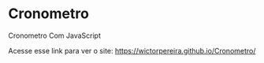# Cronometro
Cronometro Com JavaScript

Acesse esse link para ver o site: https://wictorpereira.github.io/Cronometro/
